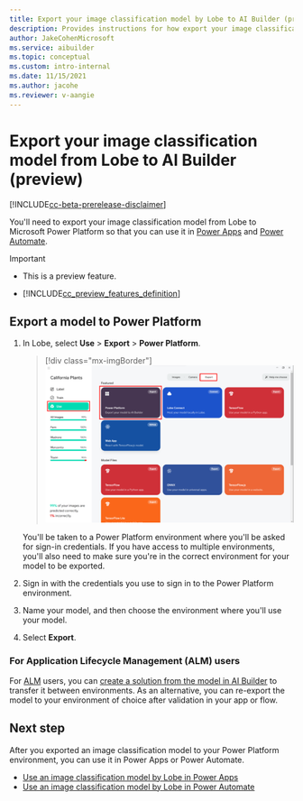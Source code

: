 ```yaml
---
title: Export your image classification model by Lobe to AI Builder (preview) - AI Builder | Microsoft Docs
description: Provides instructions for how export your image classification model by Lobe in AI Builder.
author: JakeCohenMicrosoft
ms.service: aibuilder
ms.topic: conceptual
ms.custom: intro-internal
ms.date: 11/15/2021
ms.author: jacohe
ms.reviewer: v-aangie
---
```

# Export your image classification model from Lobe to AI Builder (preview)

[!INCLUDE[cc-beta-prerelease-disclaimer](./includes/cc-beta-prerelease-disclaimer.md)]

You'll need to export your image classification model from Lobe to Microsoft Power Platform so that you can use it in [Power Apps](https://make.powerapps.com) and [Power Automate](https://flow.microsoft.com/).

> [!IMPORTANT]
> - This is a preview feature.
>
> - [!INCLUDE[cc_preview_features_definition](includes/cc-preview-features-definition.md)]

## Export a model to Power Platform

1. In Lobe, select **Use** > **Export** > **Power Platform**.

    > [!div class="mx-imgBorder"]
    > ![Screenshot of the Lobe Export screen.](media/lobe-export/lobe-export.png "Lobe Export screen")

    You'll be taken to a Power Platform environment where you'll be asked for sign-in credentials. If you have access to multiple environments, you'll also need to make sure you're in the correct environment for your model to be exported.

1. Sign in with the credentials you use to sign in to the Power Platform environment.

1. Name your model, and then choose the environment where you'll use your model.

1. Select **Export**.

### For Application Lifecycle Management (ALM) users

For [ALM](/power-platform/alm/overview-alm) users, you can [create a solution from the model in AI Builder](byom-alm.md) to transfer it between environments. As an alternative, you can re-export the model to your environment of choice after validation in your app or flow.

## Next step

After you exported an image classification model to your Power Platform environment, you can use it in Power Apps or Power Automate.

- [Use an image classification model by Lobe in Power Apps](image-classification-component-in-powerapps.md)
- [Use an image classification model by Lobe in Power Automate](image-classification-model-in-flow)
